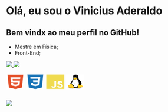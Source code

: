 <h1>Olá, eu sou o Vinicius Aderaldo</h1>
<h2>Bem vindx ao meu perfil no GitHub!</h2>

- Mestre em Física;
- Front-End;

<div>
  <a href="https://github.com/v-aderaldo">
  <img width="50%" src="https://github-readme-stats.vercel.app/api?username=v-aderaldo&show_icons=true&include_all_commits=true&count_private=true&theme=calm"/>  
  <img width="49%" src="https://github-readme-stats.vercel.app/api/top-langs/?username=v-aderaldo&layout=compact&langs_count=7&theme=calm"/>
</div>

<div style="display:inline-block"><br> 
  <img align="center" alt="Logo do HTML5." height="40" width="50" src="https://raw.githubusercontent.com/devicons/devicon/master/icons/html5/html5-plain.svg">
  <img align="center" alt="Logo do CSS3." height="40" width="50" src="https://raw.githubusercontent.com/devicons/devicon/master/icons/css3/css3-plain.svg">
  <img align="center" alt="Logo do Javascript." height="40" width="50" src="https://raw.githubusercontent.com/devicons/devicon/master/icons/javascript/javascript-plain.svg">
  <img align="center" alt="Logo do Linux." height="40" width="50" src="https://raw.githubusercontent.com/devicons/devicon/master/icons/linux/linux-original.svg">
</div>
 
##

<div>
  <a href="https://www.linkedin.com/in/vinicius-simoes-aderaldo-600839235" target="_blank"><img src="https://img.shields.io/badge/-LinkedIn-%230077B5?style=for-the-badge&logo=linkedin&logoColor=white" target="_blank"></a>   
</div>

